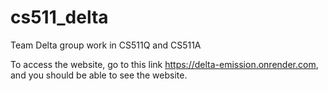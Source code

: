 # cs511_delta
Team Delta group work in CS511Q and CS511A

To access the website, go to this link https://delta-emission.onrender.com, and you should be able to see the website.